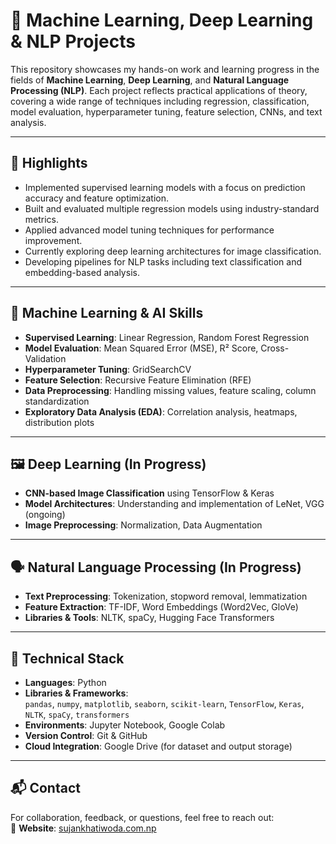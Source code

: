 # 🧠 Machine Learning, Deep Learning & NLP Projects

This repository showcases my hands-on work and learning progress in the fields of **Machine Learning**, **Deep Learning**, and **Natural Language Processing (NLP)**. Each project reflects practical applications of theory, covering a wide range of techniques including regression, classification, model evaluation, hyperparameter tuning, feature selection, CNNs, and text analysis.

---

## 📌 Highlights

- Implemented supervised learning models with a focus on prediction accuracy and feature optimization.  
- Built and evaluated multiple regression models using industry-standard metrics.  
- Applied advanced model tuning techniques for performance improvement.  
- Currently exploring deep learning architectures for image classification.  
- Developing pipelines for NLP tasks including text classification and embedding-based analysis.  

---

## 🧠 Machine Learning & AI Skills

- **Supervised Learning**: Linear Regression, Random Forest Regression  
- **Model Evaluation**: Mean Squared Error (MSE), R² Score, Cross-Validation  
- **Hyperparameter Tuning**: GridSearchCV  
- **Feature Selection**: Recursive Feature Elimination (RFE)  
- **Data Preprocessing**: Handling missing values, feature scaling, column standardization  
- **Exploratory Data Analysis (EDA)**: Correlation analysis, heatmaps, distribution plots  

---

## 🖼️ Deep Learning (In Progress)

- **CNN-based Image Classification** using TensorFlow & Keras  
- **Model Architectures**: Understanding and implementation of LeNet, VGG (ongoing)  
- **Image Preprocessing**: Normalization, Data Augmentation  

---

## 🗣️ Natural Language Processing (In Progress)

- **Text Preprocessing**: Tokenization, stopword removal, lemmatization  
- **Feature Extraction**: TF-IDF, Word Embeddings (Word2Vec, GloVe)  
- **Libraries & Tools**: NLTK, spaCy, Hugging Face Transformers  

---

## 🧰 Technical Stack

- **Languages**: Python  
- **Libraries & Frameworks**:  
  `pandas`, `numpy`, `matplotlib`, `seaborn`, `scikit-learn`, `TensorFlow`, `Keras`, `NLTK`, `spaCy`, `transformers`  
- **Environments**: Jupyter Notebook, Google Colab  
- **Version Control**: Git & GitHub  
- **Cloud Integration**: Google Drive (for dataset and output storage)  

---

## 📬 Contact

For collaboration, feedback, or questions, feel free to reach out:  
🔗 **Website**: [sujankhatiwoda.com.np](https://sujankhatiwoda.com.np)
